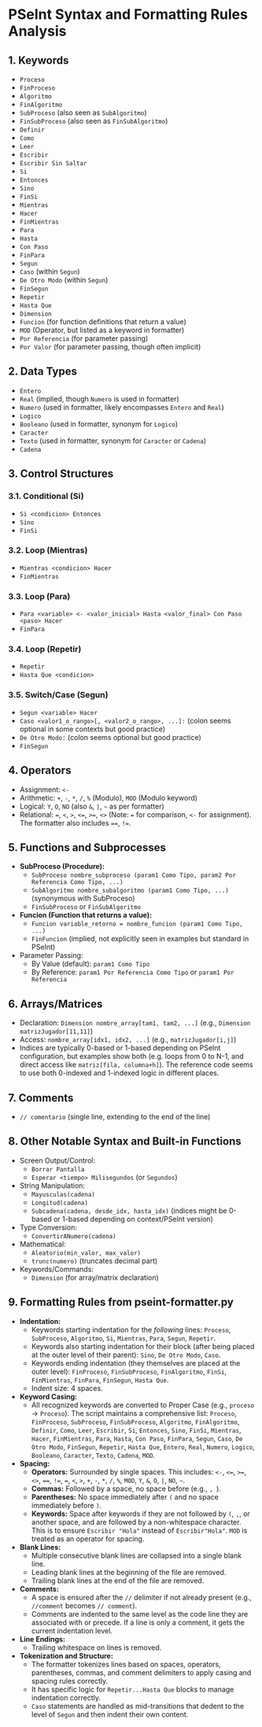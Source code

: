 # PSeInt Syntax and Formatting Rules Analysis

## 1. Keywords

*   `Proceso`
*   `FinProceso`
*   `Algoritmo`
*   `FinAlgoritmo`
*   `SubProceso` (also seen as `SubAlgoritmo`)
*   `FinSubProceso` (also seen as `FinSubAlgoritmo`)
*   `Definir`
*   `Como`
*   `Leer`
*   `Escribir`
*   `Escribir Sin Saltar`
*   `Si`
*   `Entonces`
*   `Sino`
*   `FinSi`
*   `Mientras`
*   `Hacer`
*   `FinMientras`
*   `Para`
*   `Hasta`
*   `Con Paso`
*   `FinPara`
*   `Segun`
*   `Caso` (within `Segun`)
*   `De Otro Modo` (within `Segun`)
*   `FinSegun`
*   `Repetir`
*   `Hasta Que`
*   `Dimension`
*   `Funcion` (for function definitions that return a value)
*   `MOD` (Operator, but listed as a keyword in formatter)
*   `Por Referencia` (for parameter passing)
*   `Por Valor` (for parameter passing, though often implicit)

## 2. Data Types

*   `Entero`
*   `Real` (implied, though `Numero` is used in formatter)
*   `Numero` (used in formatter, likely encompasses `Entero` and `Real`)
*   `Logico`
*   `Booleano` (used in formatter, synonym for `Logico`)
*   `Caracter`
*   `Texto` (used in formatter, synonym for `Caracter` or `Cadena`)
*   `Cadena`

## 3. Control Structures

### 3.1. Conditional (Si)
*   `Si <condicion> Entonces`
*   `Sino`
*   `FinSi`

### 3.2. Loop (Mientras)
*   `Mientras <condicion> Hacer`
*   `FinMientras`

### 3.3. Loop (Para)
*   `Para <variable> <- <valor_inicial> Hasta <valor_final> Con Paso <paso> Hacer`
*   `FinPara`

### 3.4. Loop (Repetir)
*   `Repetir`
*   `Hasta Que <condicion>`

### 3.5. Switch/Case (Segun)
*   `Segun <variable> Hacer`
*   `Caso <valor1_o_rango>[, <valor2_o_rango>, ...]:` (colon seems optional in some contexts but good practice)
*   `De Otro Modo:` (colon seems optional but good practice)
*   `FinSegun`

## 4. Operators

*   Assignment: `<-`
*   Arithmetic: `+`, `-`, `*`, `/`, `%` (Modulo), `MOD` (Modulo keyword)
*   Logical: `Y`, `O`, `NO` (also `&`, `|`, `~` as per formatter)
*   Relational: `=`, `<`, `>`, `<=`, `>=`, `<>` (Note: `=` for comparison, `<-` for assignment). The formatter also includes `==`, `!=`.

## 5. Functions and Subprocesses

*   **SubProceso (Procedure):**
    *   `SubProceso nombre_subproceso (param1 Como Tipo, param2 Por Referencia Como Tipo, ...)`
    *   `SubAlgoritmo nombre_subalgoritmo (param1 Como Tipo, ...)` (synonymous with SubProceso)
    *   `FinSubProceso` or `FinSubAlgoritmo`
*   **Funcion (Function that returns a value):**
    *   `Funcion variable_retorno = nombre_funcion (param1 Como Tipo, ...)`
    *   `FinFuncion` (implied, not explicitly seen in examples but standard in PSeInt)
*   Parameter Passing:
    *   By Value (default): `param1 Como Tipo`
    *   By Reference: `param1 Por Referencia Como Tipo` or `param1 Por Referencia`

## 6. Arrays/Matrices

*   Declaration: `Dimension nombre_array[tam1, tam2, ...]` (e.g., `Dimension matrizJugador[11,11]`)
*   Access: `nombre_array[idx1, idx2, ...]` (e.g., `matrizJugador[i,j]`)
*   Indices are typically 0-based or 1-based depending on PSeInt configuration, but examples show both (e.g. loops from 0 to N-1, and direct access like `matriz[fila, columna+h]`). The reference code seems to use both 0-indexed and 1-indexed logic in different places.

## 7. Comments

*   `// comentario` (single line, extending to the end of the line)

## 8. Other Notable Syntax and Built-in Functions

*   Screen Output/Control:
    *   `Borrar Pantalla`
    *   `Esperar <tiempo> Milisegundos` (or `Segundos`)
*   String Manipulation:
    *   `Mayusculas(cadena)`
    *   `Longitud(cadena)`
    *   `Subcadena(cadena, desde_idx, hasta_idx)` (indices might be 0-based or 1-based depending on context/PSeInt version)
*   Type Conversion:
    *   `ConvertirANumero(cadena)`
*   Mathematical:
    *   `Aleatorio(min_valor, max_valor)`
    *   `trunc(numero)` (truncates decimal part)
*   Keywords/Commands:
    *   `Dimension` (for array/matrix declaration)

## 9. Formatting Rules from pseint-formatter.py

*   **Indentation:**
    *   Keywords starting indentation for the *following* lines: `Proceso`, `SubProceso`, `Algoritmo`, `Si`, `Mientras`, `Para`, `Segun`, `Repetir`.
    *   Keywords also starting indentation for their block (after being placed at the outer level of their parent): `Sino`, `De Otro Modo`, `Caso`.
    *   Keywords ending indentation (they themselves are placed at the outer level): `FinProceso`, `FinSubProceso`, `FinAlgoritmo`, `FinSi`, `FinMientras`, `FinPara`, `FinSegun`, `Hasta Que`.
    *   Indent size: 4 spaces.
*   **Keyword Casing:**
    *   All recognized keywords are converted to Proper Case (e.g., `proceso` -> `Proceso`). The script maintains a comprehensive list: `Proceso`, `FinProceso`, `SubProceso`, `FinSubProceso`, `Algoritmo`, `FinAlgoritmo`, `Definir`, `Como`, `Leer`, `Escribir`, `Si`, `Entonces`, `Sino`, `FinSi`, `Mientras`, `Hacer`, `FinMientras`, `Para`, `Hasta`, `Con Paso`, `FinPara`, `Segun`, `Caso`, `De Otro Modo`, `FinSegun`, `Repetir`, `Hasta Que`, `Entero`, `Real`, `Numero`, `Logico`, `Booleano`, `Caracter`, `Texto`, `Cadena`, `MOD`.
*   **Spacing:**
    *   **Operators:** Surrounded by single spaces. This includes: `<-`, `<=`, `>=`, `<>`, `==`, `!=`, `=`, `<`, `>`, `+`, `-`, `*`, `/`, `%`, `MOD`, `Y`, `&`, `O`, `|`, `NO`, `~`.
    *   **Commas:** Followed by a space, no space before (e.g., `, `).
    *   **Parentheses:** No space immediately after `(` and no space immediately before `)`.
    *   **Keywords:** Space after keywords if they are not followed by `(`, `,`, or another space, and are followed by a non-whitespace character. This is to ensure `Escribir "Hola"` instead of `Escribir"Hola"`. `MOD` is treated as an operator for spacing.
*   **Blank Lines:**
    *   Multiple consecutive blank lines are collapsed into a single blank line.
    *   Leading blank lines at the beginning of the file are removed.
    *   Trailing blank lines at the end of the file are removed.
*   **Comments:**
    *   A space is ensured after the `//` delimiter if not already present (e.g., `//comment` becomes `// comment`).
    *   Comments are indented to the same level as the code line they are associated with or precede. If a line is only a comment, it gets the current indentation level.
*   **Line Endings:**
    *   Trailing whitespace on lines is removed.
*   **Tokenization and Structure:**
    *   The formatter tokenizes lines based on spaces, operators, parentheses, commas, and comment delimiters to apply casing and spacing rules correctly.
    *   It has specific logic for `Repetir...Hasta Que` blocks to manage indentation correctly.
    *   `Caso` statements are handled as mid-transitions that dedent to the level of `Segun` and then indent their own content.
```
